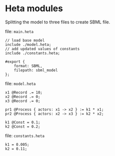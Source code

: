 # Heta modules

Splitting the model to three files to create SBML file.

file: `main.heta`
```heta
// load base model
include ./model.heta;
// add updated values of constants
include ./constants.heta;

#export {
    format: SBML,
    filepath: sbml_model
};
```

file: `model.heta`
```heta
x1 @Record .= 10;
x2 @Record .= 0;
x3 @Record .= 0;

pr1 @Process { actors: x1 -> x2 } := k1 * x1;
pr2 @Process { actors: x2 -> x3 } := k2 * x2;

k1 @Const = 0.1;
k2 @Const = 0.2;
```

file: `constants.heta`
```heta
k1 = 0.005;
k2 = 0.11;
```
